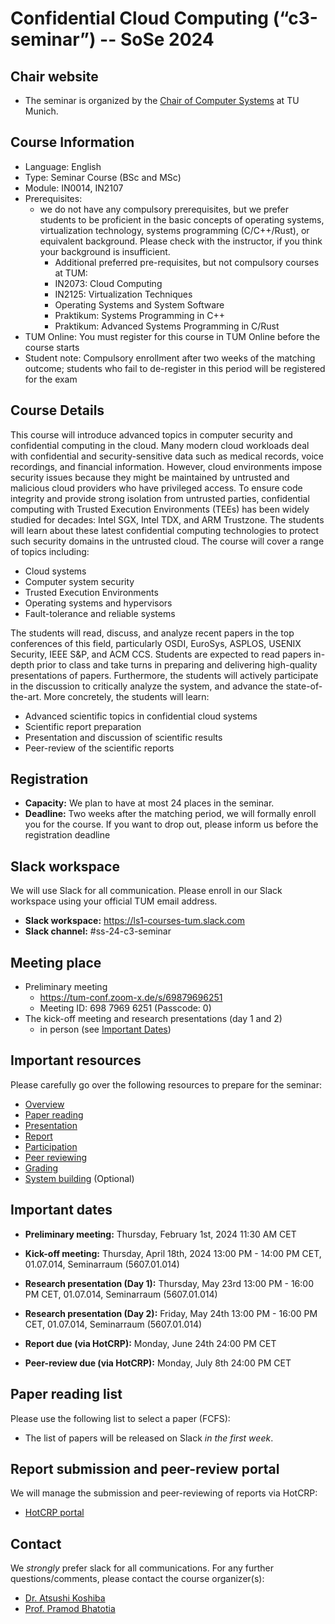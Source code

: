 # Confidential Cloud Computing (“c3-seminar”) -- SoSe 2024

## Chair website

- The seminar is organized by the [Chair of Computer Systems](https://dse.in.tum.de/) at TU Munich.

## Course Information
- Language: English
- Type: Seminar Course (BSc and MSc)
- Module: IN0014, IN2107
- Prerequisites:
   - we do not have any compulsory prerequisites, but we prefer students to be proficient in the basic concepts of operating systems, virtualization technology, systems programming (C/C++/Rust), or equivalent background. Please check with the instructor, if you think your background is insufficient. 
      - Additional preferred pre-requisites, but not compulsory courses at TUM:
      - IN2073: Cloud Computing
      - IN2125: Virtualization Techniques
      - Operating Systems and System Software
      - Praktikum: Systems Programming in C++
      - Praktikum: Advanced Systems Programming in C/Rust
- TUM Online: You must register for this course in TUM Online before the course starts
- Student note: Compulsory enrollment after two weeks of the matching outcome; students who fail to de-register in this period will be registered for the exam

## Course Details
This course will introduce advanced topics in computer security and confidential computing in the cloud. Many modern cloud workloads deal with confidential and security-sensitive data such as medical records, voice recordings, and financial information. However, cloud environments impose security issues because they might be maintained by untrusted and malicious cloud providers who have privileged access. To ensure code integrity and provide strong isolation from untrusted parties, confidential computing with Trusted Execution Environments (TEEs) has been widely studied for decades: Intel SGX, Intel TDX, and ARM Trustzone. The students will learn about these latest confidential computing technologies to protect such security domains in the untrusted cloud. The course will cover a range of topics including:
- Cloud systems
- Computer system security
- Trusted Execution Environments
- Operating systems and hypervisors
- Fault-tolerance and reliable systems

The students will read, discuss, and analyze recent papers in the top conferences of this field, particularly OSDI, EuroSys, ASPLOS, USENIX Security, IEEE S&P, and ACM CCS. Students are expected to read papers in-depth prior to class and take turns in preparing and delivering high-quality presentations of papers. Furthermore, the students will actively participate in the discussion to critically analyze the system, and advance the state-of-the-art. More concretely, the students will learn:
- Advanced scientific topics in confidential cloud systems
- Scientific report preparation 
- Presentation and discussion of scientific results
- Peer-review of the scientific reports 

## Registration

- **Capacity:** We plan to have at most 24 places in the seminar.
- **Deadline:** Two weeks after the matching period, we will formally enroll you for the course. If you want to drop out, please inform us before the registration deadline

## Slack workspace

We will use Slack for all communication. Please enroll in our Slack workspace using your official TUM email address.

- **Slack workspace:** https://ls1-courses-tum.slack.com
- **Slack channel:** #ss-24-c3-seminar

## Meeting place

- Preliminary meeting
   - https://tum-conf.zoom-x.de/s/69879696251
   - Meeting ID: 698 7969 6251 (Passcode: 0)
- The kick-off meeting and research presentations (day 1 and 2)
   - in person (see [Important Dates](#important-dates))

## Important resources

Please carefully go over the following resources to prepare for the seminar:

- [Overview](docs/c3-seminar-overview.pdf)
- [Paper reading](docs/paper-reading.pdf)
- [Presentation](docs/presentation.pdf)
- [Report](docs/report.pdf)
- [Participation](docs/participation.pdf)
- [Peer reviewing](docs/peer-review.pdf)
- [Grading](docs/grading.pdf)
- [System building](docs/system-building.pdf) (Optional)

## Important dates

- **Preliminary meeting:** Thursday, February 1st, 2024 11:30 AM CET

- **Kick-off meeting:** Thursday, April 18th, 2024 13:00 PM - 14:00 PM CET, 01.07.014, Seminarraum (5607.01.014)

- **Research presentation (Day 1):** Thursday, May 23rd 13:00 PM - 16:00 PM CET, 01.07.014, Seminarraum (5607.01.014)

- **Research presentation (Day 2):** Friday, May 24th 13:00 PM - 16:00 PM CET, 01.07.014, Seminarraum (5607.01.014)

- **Report due (via HotCRP):** Monday, June 24th 24:00 PM CET

- **Peer-review due (via HotCRP):** Monday, July 8th 24:00 PM CET


## Paper reading list

Please use the following list to select a paper (FCFS):

- The list of papers will be released on Slack *in the first week*.


## Report submission and peer-review portal

We will manage the submission and peer-reviewing of reports via HotCRP:

- [HotCRP portal](https://tum-ss2021.hotcrp.com/)


## Contact

We *strongly* prefer slack for all communications. For any further questions/comments, please contact the course organizer(s):
- [Dr. Atsushi Koshiba](https://atsushikoshiba.github.io/)
- [Prof. Pramod Bhatotia](https://dse.in.tum.de/bhatotia/)


